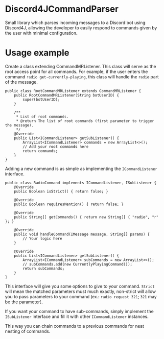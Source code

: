 # Discord4JCommandParser
Small library which parses incoming messages to a Discord bot using Discord4J, allowing the developer to easily respond to commands given by the user with minimal configuration.

# Usage example
Create a class extending CommandMRListener. This class will serve as the root access point for all commands. For example, if the user enters the command `radio get-currently-playing`, this class will handle the `radio` part of the message.

```
public class RootCommandMRListener extends CommandMRListener {
    public RootCommandMRListener(String botUserID) {
        super(botUserID);
    }

    /**
     * List of root commands.
     * @return The list of root commands (first parameter to trigger the message).
     */
    @Override
    public List<ICommandListener> getSubListener() {
        ArrayList<ICommandListener> commands = new ArrayList<>();
        // Add your root commands here
        return commands;
    }
}
```

Adding a new command is as simple as implementing the `ICommandListener` interface.

```
public class RadioCommand implements ICommandListener, ISubListener {
    @Override
    public Boolean isStrict() { return false; }

    @Override
    public Boolean requiresMention() { return false; }

    @Override
    public String[] getCommands() { return new String[] { "radio", "r" }; }

    @Override
    public void handleCommand(IMessage message, String[] params) {
        // Your logic here
    }

    @Override
    public List<ICommandListener> getSubListener() {
        ArrayList<ICommandListener> subCommands = new ArrayList<>();
        // subCommands.add(new CurrentlyPlayingCommand());
        return subCommands;
    }
}
```

This interface will give you some options to give to your command. `Strict` will mean the matched parameters must much exactly, non-strict will allow you to pass parameters to your command (ex.: `radio request 321`; `321` may be the parameter).

If you want your command to have sub-commands, simply implement the `ISubListener` interface and fill it with other `ICommandListener` instances.

This way you can chain commands to a previous commands for neat nesting of commands.